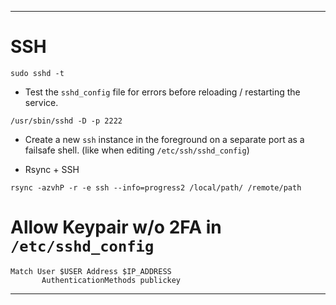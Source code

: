 -----

# SSH

`sudo sshd -t`

* Test the `sshd_config` file for errors before reloading / restarting the service.

`/usr/sbin/sshd -D -p 2222`

* Create a new `ssh` instance in the foreground on a separate port as a failsafe shell. (like when editing `/etc/ssh/sshd_config`)

* Rsync + SSH

`rsync -azvhP -r -e ssh --info=progress2 /local/path/ /remote/path`

# Allow Keypair w/o 2FA in `/etc/sshd_config`

```
Match User $USER Address $IP_ADDRESS
       AuthenticationMethods publickey
```

-----
